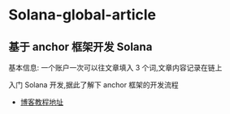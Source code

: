 # Solana-global-article

## 基于 anchor 框架开发 Solana

基本信息: 一个账户一次可以往文章填入 3 个词,文章内容记录在链上

入门 Solana 开发,据此了解下 anchor 框架的开发流程

- [博客教程地址](https://merunasgrincalaitis.medium.com/the-ultimate-solana-step-by-step-guide-including-programs-dapps-and-rust-from-scratch-d3bfb02b5f2e)
